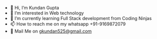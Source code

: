 - 👋 Hi, I’m Kundan Gupta
- 👀 I’m interested in Web technology
- 🌱 I’m currently learning Full Stack development from Coding Ninjas
- 📫 How to reach me on my whatsapp +91-9169872079
- 🐌 Mail Me on gkundan525@gmail.com
<!---
gkundan/gkundan is a ✨ special ✨ repository because its `README.md` (this file) appears on your GitHub profile.
You can click the Preview link to take a look at your changes.
--->
